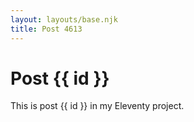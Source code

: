 ```yaml
---
layout: layouts/base.njk
title: Post 4613
---
```


# Post {{ id }}

This is post {{ id }} in my Eleventy project.
